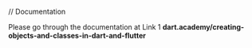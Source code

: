 // Documentation

Please go through the documentation at 
Link 1 
**dart.academy/creating-objects-and-classes-in-dart-and-flutter**
